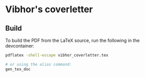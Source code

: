 # Vibhor's coverletter

## Build

To build the PDF from the LaTeX source, run the following in the devcontainer:

```bash
pdflatex -shell-escape vibhor_coverletter.tex

# or using the alias command:
gen_tex_doc
```
